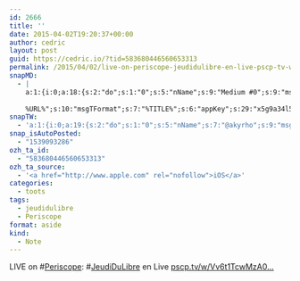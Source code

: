 ```yaml
---
id: 2666
title: ''
date: 2015-04-02T19:20:37+00:00
author: cedric
layout: post
guid: https://cedric.io/?tid=583680446560653313
permalink: /2015/04/02/live-on-periscope-jeudidulibre-en-live-pscp-tv-w-vv6t1tcwmza0/
snapMD:
  - |
    a:1:{i:0;a:18:{s:2:"do";s:1:"0";s:5:"nName";s:9:"Medium #0";s:9:"msgFormat";s:19:"%FULLTEXT%
    
    %URL%";s:10:"msgTFormat";s:7:"%TITLE%";s:6:"appKey";s:29:"x5g9a34l5z294i5y2q284e4g54454";s:6:"appSec";s:85:"d3h0a44e4s2b4i5u2r234m5f5b4v2l5q2a444h574347464a454x2w20374447494c484b4w2c464f5u2d4z2";s:8:"inclTags";s:1:"1";s:7:"fltrsOn";i:0;s:5:"fltrs";a:0:{}s:7:"proxyOn";i:0;s:7:"useSURL";i:0;s:1:"v";i:350;s:4:"publ";s:1:"0";s:11:"accessToken";s:65:"2353413aa5437433e5648ccf74a16119308317c52d1a24d8ed99f26add037528a";s:12:"appAppUserID";s:65:"104b21fd8da79171a6e7bf800d03b4b761204f242935e05d2d86850a6b1635f77";s:14:"appAppUserName";s:26:"Cédric Bousmanne (akyrho)";s:13:"appAppUserURL";s:26:"https://medium.com/@akyrho";s:7:"pubList";a:0:{}}}
snapTW:
  - 'a:1:{i:0;a:19:{s:2:"do";s:1:"0";s:5:"nName";s:7:"@akyrho";s:9:"msgFormat";s:26:"%TITLE%. %EXCERPT% - %URL%";s:6:"appKey";s:55:"x5g9a8325v2y475r3c4m48584n53446p423r3r5u3e356j5j3k4r2p3";s:6:"appSec";s:105:"d3h0a94o46415u594v3q5l5n5l4r4x474x4j484o473u4i5w2m4k494z2k344n306n5r3l5v2s554p4n3p3k45495c3z4v4d3m3u5w525";s:7:"fltrsOn";i:0;s:5:"fltrs";a:0:{}s:7:"proxyOn";i:0;s:7:"useSURL";i:0;s:1:"v";i:350;s:5:"twURL";s:25:"http://twitter.com/akyrho";s:11:"accessToken";s:50:"6678782-Eyg60SCeh7762DEIsYtTPD5GVeOuSN8ATMdF2Lpppe";s:14:"accessTokenSec";s:45:"PgGDCbcYLJnR5esZjY9ID72A33mUNCYnQwaQTBsojSJNa";s:5:"tw140";i:0;s:10:"riComments";s:1:"1";s:11:"riCommentsM";s:1:"1";s:12:"riCommentsAA";s:1:"1";s:8:"attchImg";s:1:"1";s:9:"wpImgSize";s:4:"full";}}'
snap_isAutoPosted:
  - "1539093286"
ozh_ta_id:
  - "583680446560653313"
ozh_ta_source:
  - '<a href="http://www.apple.com" rel="nofollow">iOS</a>'
categories:
  - toots
tags:
  - jeudidulibre
  - Periscope
format: aside
kind:
  - Note
---
```

LIVE on <span class="hashtag hashtag_local">#<a href="https://cedric.io/tag/periscope/">Periscope</a>: <span class="hashtag hashtag_local">#<a href="https://cedric.io/tag/jeudidulibre/">JeudiDuLibre</a> en Live <a href="https://www.pscp.tv/w/Vv6t1TcwMzA0fDE5NDk3NjOt6vbJ5V-B_PuADnUQrKMBsHLugLuwrUTVBON-HPemPg==" title="https://www.pscp.tv/w/Vv6t1TcwMzA0fDE5NDk3NjOt6vbJ5V-B_PuADnUQrKMBsHLugLuwrUTVBON-HPemPg==" class="link link_untco">pscp.tv/w/Vv6t1TcwMzA0…</a></p>